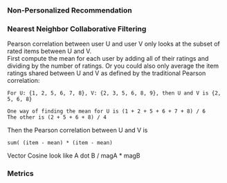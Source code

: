 ### Non-Personalized Recommendation

### Nearest Neighbor Collaborative Filtering
Pearson correlation between user U and user V only looks at the subset of rated items between U and V.  
First compute the mean for each user by adding all of their ratings and dividing by the number of ratings. Or you could also only average the item ratings shared between U and V as defined by the traditional Pearson correlation:  
```
For U: {1, 2, 5, 6, 7, 8}, V: {2, 3, 5, 6, 8, 9}, then U and V is {2, 5, 6, 8}

One way of finding the mean for U is (1 + 2 + 5 + 6 + 7 + 8) / 6
The other is (2 + 5 + 6 + 8) / 4
```

Then the Pearson correlation between U and V is 
```
sum( (item - mean) * (item - mean)
```

Vector Cosine look like A dot B / magA * magB

### Metrics
